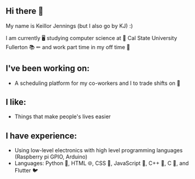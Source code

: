 ## Hi there 👋

My name is Keillor Jennings (but I also go by KJ) :)

I am currently 🖥 studying computer science at 🏫 Cal State University Fullerton 📚 ✏ and work part time in my off time 🏰

## I've been working on:
- A scheduling platform for my co-workers and I to trade shifts on 📅

## I like:
- Things that make people's lives easier

## I have experience:
- Using low-level electronics with high level programming languages (Raspberry pi GPIO, Arduino)
- Languages: Python 🐍, HTML 🌐, CSS 🎨, JavaScript 📜, C++ 🏇, C 🐊, and Flutter 🐦 



<!--
**keillor/keillor** is a ✨ _special_ ✨ repository because its `README.md` (this file) appears on your GitHub profile.

Here are some ideas to get you started:

- 🔭 I’m currently working on ...
- 🌱 I’m currently learning ...
- 👯 I’m looking to collaborate on ...
- 🤔 I’m looking for help with ...
- 💬 Ask me about ...
- 📫 How to reach me: ...
- 😄 Pronouns: ...
- ⚡ Fun fact: ...
-->
